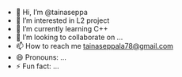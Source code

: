 - 👋 Hi, I’m @tainaseppa
- 👀 I’m interested in L2 project
- 🌱 I’m currently learning C++
- 💞️ I’m looking to collaborate on ...
- 📫 How to reach me tainaseppala78@gmail.com
- 😄 Pronouns: ...
- ⚡ Fun fact: ...

<!---
tainaseppa/tainaseppa is a ✨ special ✨ repository because its `README.md` (this file) appears on your GitHub profile.
You can click the Preview link to take a look at your changes.
--->
